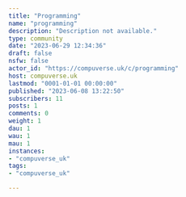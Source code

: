 ```yaml
---
title: "Programming" 
name: "programming"
description: "Description not available."
type: community
date: "2023-06-29 12:34:36"
draft: false
nsfw: false
actor_id: "https://compuverse.uk/c/programming"
host: compuverse.uk
lastmod: "0001-01-01 00:00:00"
published: "2023-06-08 13:22:50"
subscribers: 11
posts: 1
comments: 0
weight: 1
dau: 1
wau: 1
mau: 1
instances:
- "compuverse_uk"
tags: 
- "compuverse_uk"

---
```

